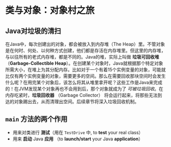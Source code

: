 # 类与对象：对象村之旅

## Java对垃圾的清扫

在Java中，每次创建出的对象，都会被放入到内存堆（The Heap）里。不管对象是在何时、何处、以何种方式创建，他们都是存活在内存堆里。但这里的内存堆，与以往所有的老式内存堆，都是不同的。Java的堆，实际上叫做 **垃圾可回收堆** （**Garbage-Collectible Heap**）。在创建某个对象时，Java就根据那个特定对象所需大小，在堆上为其分配内存。比如对于一个有着15个实例变量的对象，可能就比仅有两个实例变量的对象，需要更多的空间。那么在需要回收那块空间时会发生什么呢？在用完某个对象后，该怎么将其从堆里拿开呢？这些工作是Java来完成的！在JVM发现某个对象再也不会用到后，那个对象就成为了 _可被垃圾回收_。在内存吃紧时，**垃圾回收器** （Garbage Collector） 将会运行起来，将那些无法到达的对象踢出去，从而清理出空间。后续章节将深入垃圾回收机制。

## `main` 方法的两个作用

* 用来对类进行 **测试**（用在 `TestDrive` 中, to **test** your real class）
* 用来 **启动** Java **应用** （to **launch/start** your Java **application**）
